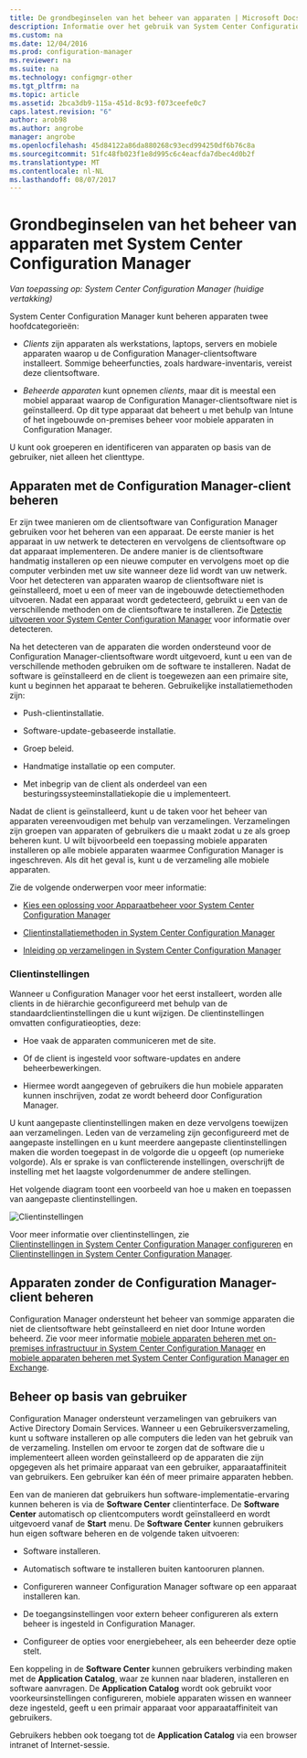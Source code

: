 ```yaml
---
title: De grondbeginselen van het beheer van apparaten | Microsoft Docs
description: Informatie over het gebruik van System Center Configuration Manager om apparaten te beheren.
ms.custom: na
ms.date: 12/04/2016
ms.prod: configuration-manager
ms.reviewer: na
ms.suite: na
ms.technology: configmgr-other
ms.tgt_pltfrm: na
ms.topic: article
ms.assetid: 2bca3db9-115a-451d-8c93-f073ceefe0c7
caps.latest.revision: "6"
author: arob98
ms.author: angrobe
manager: angrobe
ms.openlocfilehash: 45d84122a86da880268c93ecd994250df6b76c8a
ms.sourcegitcommit: 51fc48fb023f1e8d995c6c4eacfda7dbec4d0b2f
ms.translationtype: MT
ms.contentlocale: nl-NL
ms.lasthandoff: 08/07/2017
---
```

# <a name="fundamentals-of-managing-devices-with-system-center-configuration-manager"></a>Grondbeginselen van het beheer van apparaten met System Center Configuration Manager

*Van toepassing op: System Center Configuration Manager (huidige vertakking)*

System Center Configuration Manager kunt beheren apparaten twee hoofdcategorieën:

-   *Clients* zijn apparaten als werkstations, laptops, servers en mobiele apparaten waarop u de Configuration Manager-clientsoftware installeert. Sommige beheerfuncties, zoals hardware-inventaris, vereist deze clientsoftware.  

-   *Beheerde apparaten* kunt opnemen *clients*, maar dit is meestal een mobiel apparaat waarop de Configuration Manager-clientsoftware niet is geïnstalleerd. Op dit type apparaat dat beheert u met behulp van Intune of het ingebouwde on-premises beheer voor mobiele apparaten in Configuration Manager.

U kunt ook groeperen en identificeren van apparaten op basis van de gebruiker, niet alleen het clienttype.

## <a name="managing-devices-with-the-configuration-manager-client"></a>Apparaten met de Configuration Manager-client beheren

Er zijn twee manieren om de clientsoftware van Configuration Manager gebruiken voor het beheren van een apparaat. De eerste manier is het apparaat in uw netwerk te detecteren en vervolgens de clientsoftware op dat apparaat implementeren. De andere manier is de clientsoftware handmatig installeren op een nieuwe computer en vervolgens moet op die computer verbinden met uw site wanneer deze lid wordt van uw netwerk. Voor het detecteren van apparaten waarop de clientsoftware niet is geïnstalleerd, moet u een of meer van de ingebouwde detectiemethoden uitvoeren. Nadat een apparaat wordt gedetecteerd, gebruikt u een van de verschillende methoden om de clientsoftware te installeren. Zie [Detectie uitvoeren voor System Center Configuration Manager](../../core/servers/deploy/configure/run-discovery.md) voor informatie over detecteren.  

 Na het detecteren van de apparaten die worden ondersteund voor de Configuration Manager-clientsoftware wordt uitgevoerd, kunt u een van de verschillende methoden gebruiken om de software te installeren. Nadat de software is geïnstalleerd en de client is toegewezen aan een primaire site, kunt u beginnen het apparaat te beheren.  Gebruikelijke installatiemethoden zijn:

 - Push-clientinstallatie.

 - Software-update-gebaseerde installatie.

 - Groep beleid.

 - Handmatige installatie op een computer.
 - Met inbegrip van de client als onderdeel van een besturingssysteeminstallatiekopie die u implementeert.  


 Nadat de client is geïnstalleerd, kunt u de taken voor het beheer van apparaten vereenvoudigen met behulp van verzamelingen. Verzamelingen zijn groepen van apparaten of gebruikers die u maakt zodat u ze als groep beheren kunt. U wilt bijvoorbeeld een toepassing mobiele apparaten installeren op alle mobiele apparaten waarmee Configuration Manager is ingeschreven. Als dit het geval is, kunt u de verzameling alle mobiele apparaten.  

 Zie de volgende onderwerpen voor meer informatie:  

-   [Kies een oplossing voor Apparaatbeheer voor System Center Configuration Manager](../../core/plan-design/choose-a-device-management-solution.md)  

-   [Clientinstallatiemethoden in System Center Configuration Manager](../../core/clients/deploy/plan/client-installation-methods.md)  

-   [Inleiding op verzamelingen in System Center Configuration Manager](../../core/clients/manage/collections/introduction-to-collections.md)  

### <a name="client-settings"></a>Clientinstellingen  
 Wanneer u Configuration Manager voor het eerst installeert, worden alle clients in de hiërarchie geconfigureerd met behulp van de standaardclientinstellingen die u kunt wijzigen. De clientinstellingen omvatten configuratieopties, deze:

 -  Hoe vaak de apparaten communiceren met de site.

 -  Of de client is ingesteld voor software-updates en andere beheerbewerkingen.

 -  Hiermee wordt aangegeven of gebruikers die hun mobiele apparaten kunnen inschrijven, zodat ze wordt beheerd door Configuration Manager.  

U kunt aangepaste clientinstellingen maken en deze vervolgens toewijzen aan verzamelingen.  Leden van de verzameling zijn geconfigureerd met de aangepaste instellingen en u kunt meerdere aangepaste clientinstellingen maken die worden toegepast in de volgorde die u opgeeft (op numerieke volgorde).  Als er sprake is van conflicterende instellingen, overschrijft de instelling met het laagste volgordenummer de andere stellingen.  

Het volgende diagram toont een voorbeeld van hoe u maken en toepassen van aangepaste clientinstellingen.  

 ![Clientinstellingen](media/ClientSettings.gif)  

 Voor meer informatie over clientinstellingen, zie  
                [Clientinstellingen in System Center Configuration Manager configureren](../../core/clients/deploy/configure-client-settings.md) en [Clientinstellingen in System Center Configuration Manager](../../core/clients/deploy/about-client-settings.md).

## <a name="managing-devices-without-the-configuration-manager-client"></a>Apparaten zonder de Configuration Manager-client beheren  
 Configuration Manager ondersteunt het beheer van sommige apparaten die niet de clientsoftware hebt geïnstalleerd en niet door Intune worden beheerd. Zie voor meer informatie [mobiele apparaten beheren met on-premises infrastructuur in System Center Configuration Manager](../../mdm/understand/manage-mobile-devices-with-on-premises-infrastructure.md) en [mobiele apparaten beheren met System Center Configuration Manager en Exchange](../../mdm/deploy-use/manage-mobile-devices-with-exchange-activesync.md).  

## <a name="user-based-management"></a>Beheer op basis van gebruiker  
 Configuration Manager ondersteunt verzamelingen van gebruikers van Active Directory Domain Services. Wanneer u een Gebruikersverzameling, kunt u software installeren op alle computers die leden van het gebruik van de verzameling. Instellen om ervoor te zorgen dat de software die u implementeert alleen worden geïnstalleerd op de apparaten die zijn opgegeven als het primaire apparaat van een gebruiker, apparaataffiniteit van gebruikers. Een gebruiker kan één of meer primaire apparaten hebben.  

 Een van de manieren dat gebruikers hun software-implementatie-ervaring kunnen beheren is via de **Software Center** clientinterface. De **Software Center** automatisch op clientcomputers wordt geïnstalleerd en wordt uitgevoerd vanaf de **Start** menu. De **Software Center** kunnen gebruikers hun eigen software beheren en de volgende taken uitvoeren:  

-   Software installeren.  

-   Automatisch software te installeren buiten kantooruren plannen.  

-   Configureren wanneer Configuration Manager software op een apparaat installeren kan.  

-   De toegangsinstellingen voor extern beheer configureren als extern beheer is ingesteld in Configuration Manager.  

-   Configureer de opties voor energiebeheer, als een beheerder deze optie stelt.  


 Een koppeling in de **Software Center** kunnen gebruikers verbinding maken met de **Application Catalog**, waar ze kunnen naar bladeren, installeren en software aanvragen. De **Application Catalog** wordt ook gebruikt voor voorkeursinstellingen configureren, mobiele apparaten wissen en wanneer deze ingesteld, geeft u een primair apparaat voor apparaataffiniteit van gebruikers.   

 Gebruikers hebben ook toegang tot de **Application Catalog** via een browser intranet of Internet-sessie.  
